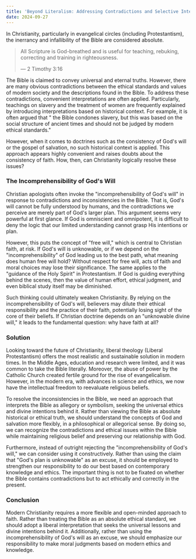 ```yaml
---
title: 'Beyond Literalism: Addressing Contradictions and Selective Interpretations in Christianity'
date: 2024-09-27
---
```


In Christianity, particularly in evangelical circles (including Protestantism), the inerrancy and infallibility of the
Bible are considered absolute.

> All Scripture is God-breathed and is useful for teaching, rebuking, correcting and training in righteousness.
>
> — 2 Timothy 3:16

The Bible is claimed to convey universal and eternal truths. However, there are many obvious contradictions between the
ethical standards and values of modern society and the descriptions found in the Bible. To address these contradictions,
convenient interpretations are often applied. Particularly, teachings on slavery and the treatment of women are
frequently explained by introducing interpretations based on historical context. For example, it is often argued that "
the Bible condones slavery, but this was based on the social structure of ancient times and should not be judged by
modern ethical standards."

However, when it comes to doctrines such as the consistency of God's will or the gospel of salvation, no such historical
context is applied. This approach appears highly convenient and raises doubts about the consistency of faith. How, then,
can Christianity logically resolve these issues?

### The Incomprehensibility of God's Will

Christian apologists often invoke the "incomprehensibility of God's will" in response to contradictions and
inconsistencies in the Bible. That is, God's will cannot be fully understood by humans, and the contradictions we
perceive are merely part of God's larger plan. This argument seems very powerful at first glance. If God is omniscient
and omnipotent, it is difficult to deny the logic that our limited understanding cannot grasp His intentions or plan.

However, this puts the concept of "free will," which is central to Christian faith, at risk. If God's will is
unknowable, or if we depend on the "incomprehensibility" of God leading us to the best path, what meaning does human
free will hold? Without respect for free will, acts of faith and moral choices may lose their significance. The same
applies to the "guidance of the Holy Spirit" in Protestantism. If God is guiding everything behind the scenes, then the
value of human effort, ethical judgment, and even biblical study itself may be diminished.

Such thinking could ultimately weaken Christianity. By relying on the incomprehensibility of God's will, believers may
dilute their ethical responsibility and the practice of their faith, potentially losing sight of the core of their
beliefs. If Christian doctrine depends on an "unknowable divine will," it leads to the fundamental question: why have
faith at all?

### Solution

Looking toward the future of Christianity, liberal theology (Liberal Protestantism) offers the most realistic and
sustainable solution in modern times. In the Middle Ages, education and research were limited, and it was common to take
the Bible literally. Moreover, the abuse of power by the Catholic Church created fertile ground for the rise of
evangelicalism. However, in the modern era, with advances in science and ethics, we now have the intellectual freedom to
reevaluate religious beliefs.

To resolve the inconsistencies in the Bible, we need an approach that interprets the Bible as allegory or symbolism,
seeking the universal ethics and divine intentions behind it. Rather than viewing the Bible as absolute historical or
ethical truth, we should understand the concepts of God and salvation more flexibly, in a philosophical or allegorical
sense. By doing so, we can recognize the contradictions and ethical issues within the Bible while maintaining religious
belief and preserving our relationship with God.

Furthermore, instead of outright rejecting the "incomprehensibility of God's will," we can consider using it
constructively. Rather than using the claim that "God's plan is unknowable" as an excuse, it should be employed to
strengthen our responsibility to do our best based on contemporary knowledge and ethics. The important thing is not to
be fixated on whether the Bible contains contradictions but to act ethically and correctly in the present.

### Conclusion

Modern Christianity requires a more flexible and open-minded approach to faith. Rather than treating the Bible as an
absolute ethical standard, we should adopt a liberal interpretation that seeks the universal lessons and divine
intentions behind it. Additionally, rather than using the incomprehensibility of God's will as an excuse, we should
emphasize our responsibility to make moral judgments based on modern ethics and knowledge.
